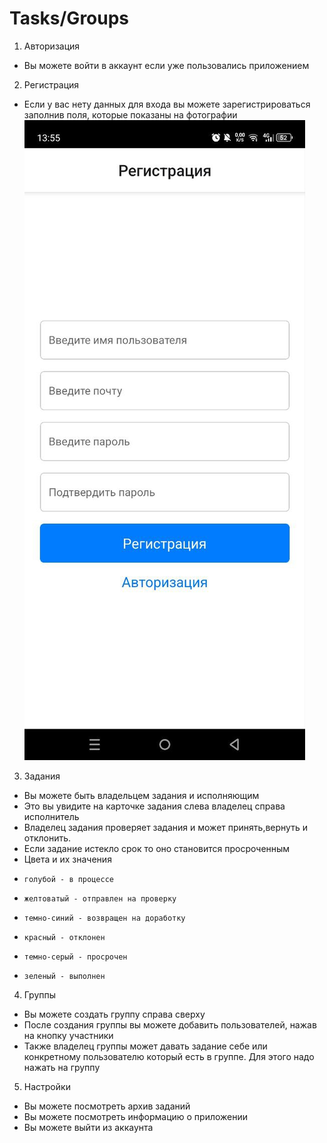 # Tasks/Groups
1. Авторизация  
- Вы можете войти в аккаунт если уже пользовались приложением 
2. Регистрация 
- Если у вас нету данных для входа вы можете зарегистрироваться заполнив поля, которые показаны на фотографии ![alt text](image.png)
3. Задания
- Вы можете быть владельцем задания и исполняющим
- Это вы увидите на карточке задания слева владелец справа исполнитель
- Владелец задания проверяет задания и может принять,вернуть и отклонить.
- Если задание истекло срок то оно становится просроченным
- Цвета и их значения 
 *     голубой - в процессе 
 *     желтоватый - отправлен на проверку
 *     темно-синий - возвращен на доработку
 *     красный - отклонен
 *     темно-серый - просрочен
 *     зеленый - выполнен
4. Группы 
- Вы можете создать группу справа сверху
- После создания группы  вы можете добавить пользователей, нажав на кнопку участники
- Также владелец группы может давать задание себе или конкретному пользователю который есть в группе. Для этого надо нажать на группу
5. Настройки 
- Вы можете посмотреть архив заданий
- Вы можете посмотреть информацию о приложении
- Вы можете выйти из аккаунта

